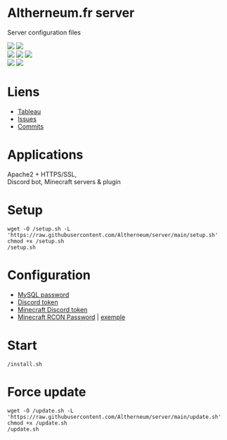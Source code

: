 # Altherneum.fr server
Server configuration files

<a href=""><img src="https://img.shields.io/github/commit-activity/m/Altherneum/server?color=red&style=for-the-badge"></a>
<a href=""><img src="https://img.shields.io/github/last-commit/Altherneum/server?color=red&style=for-the-badge"></a>
<br>
<a href=""><img src="https://img.shields.io/github/stars/Altherneum?color=red&style=for-the-badge"></a>
<a href=""><img src="https://img.shields.io/github/stars/Altherneum/server?color=red&label=repo%20stars&style=for-the-badge"></a>
<a href=""><img src="https://img.shields.io/github/contributors/Altherneum/server?style=for-the-badge"></a>
<br>
<a href=""><img src="https://img.shields.io/github/languages/code-size/Altherneum/server?color=red"></a>
<a href=""><img src="https://img.shields.io/github/repo-size/Altherneum/server?color=red"></a>

# Liens
- [Tableau](https://github.com/orgs/Altherneum/projects/5/)
- [Issues](https://github.com/Altherneum/server/issues)
- [Commits](https://github.com/Altherneum/server/commits/main)

# Applications  
Apache2 + HTTPS/SSL,  
Discord bot, Minecraft servers & plugin  

# Setup  
```
wget -O /setup.sh -L 'https://raw.githubusercontent.com/Altherneum/server/main/setup.sh'  
chmod +x /setup.sh  
/setup.sh  
```

# Configuration  
- [MySQL password](/scripts/sh/setup.mysql.sh)
- [Discord token](/DiscordBot/data/tokens.yml)
- [Minecraft Discord token](/Serveurs/DataFolder/tokens.yml)
- [Minecraft RCON Password](/Serveurs/SERVERNAME/server.properties) | [exemple](/Serveurs/Hub/server.properties)

# Start  
```
/install.sh  
```

# Force update
```
wget -O /update.sh -L 'https://raw.githubusercontent.com/Altherneum/server/main/update.sh'  
chmod +x /update.sh  
/update.sh  
```
